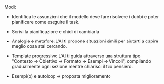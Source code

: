 Modi:
- Identifica le assunzioni che il modello deve fare risolvere i dubbi e poter pianificare come eseguire il task.
- Scrivi la pianificazione e chidi di cambiarla
- Analogie e metafore: L'AI ti propone situazioni simili per aiutarti a capire meglio cosa stai cercando.

- Template progressivo: L'AI ti guida attraverso una struttura tipo "Contesto → Obiettivo → Formato → Esempi → Vincoli", compilando gradualmente ogni sezione mentre chiarisci il tuo pensiero.

- Esempi(o) e autoloop -> proposta miglioramento